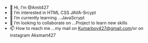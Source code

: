 - 👋 Hi, I’m @Amit427
- 👀 I’m interested in HTML CSS JAVA-Srcypt
- 🌱 I’m currently learning ...JavaScrypt
- 💞️ I’m looking to collaborate on ...Project to learn new skills
- 📫 How to reach me ...my mail on Kumarboy427@gmail.com/or on instagram Aksmart427

<!---
Amit427/Amit427 is a ✨ special ✨ repository because its `README.md` (this file) appears on your GitHub profile.
You can click the Preview link to take a look at your changes.
--->
